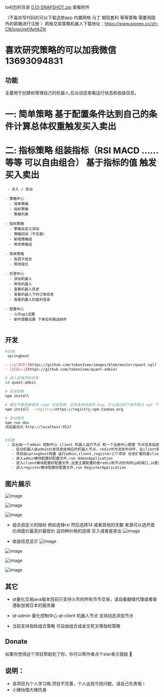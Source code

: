 
ta4j包的目录 [0.13-SNAPSHOT.zip](https://github.com/yangyangchu1992/quant4j/files/5718998/0.13-SNAPSHOT.zip)
查看附件

（不喜欢写代码的可以下载这款app 内置网格 马丁 期现套利 等等策略 需要用国外的邮箱进行注册 ）网格交易策略机器人下载地址：https://www.pionex.cc/zh-CN/sign/ref/AvhkZjti

# 喜欢研究策略的可以加我微信 13693094831
## 功能
 主要用于创建和管理自己的机器人,后台动态查看运行状态和收益信息。 
# 一: 简单策略 基于配置条件达到自己的条件计算总体权重触发买入卖出
# 二: 指标策略 组装指标（RSI MACD ......等等 可以自由组合） 基于指标的值 触发买入卖出
```
 - 买入 / 卖出

- 策略中心
  - 简单策略
  - 指标策略
  - 策略列表

- 指标策略
  - 策略自定义添加
  - 策略回测（不完善）
  - 新增策略组
  - 修改策略组

- 简单策略
  - 各因子组合
  - 修改组合

- 托管中心
  - 添加机器人
  - 修改机器人
  - 查看机器人信息
  - 查看机器人下的订单信息
  - 查看机器人的盈利信息

- 配置中心
  - 火币api设置
  - 邮件提醒设置 下单后将推送邮件


```

## 开发

```bash
#后端
 springboot 

- [sql脚本](https://github.com/tokenIsme/images/blob/master/quant.sql)
- [前端ui](https://github.com/tokenIsme/quant-admin)

# 进入前端项目目录
cd quant-admin

# 安装依赖
npm install

# 建议不要直接使用 cnpm 安装依赖，会有各种诡异的 bug。可以通过如下操作解决 npm 下载速度慢的问题
npm install --registry=https://registry.npm.taobao.org

# 启动服务
npm run dev   
浏览器访问 http://localhost:9527


#后端
 - 后台由一个admin 控制中心 client 机器人运行节点 和一个注册中心管理 节点信息组成
   - 启动机器人由admin分发信息给相应的机器人节点，redis作为消息中间件，在client和admin之间传递信息。
   - 项目由springboot构建 运行admin,client,register三个项目 动态扩展的是client节点。
   - 进入admin模块配置好配置文件,run AdminApplication
   - 进入client模块配置好配置文件,这里主要配置的是redis和节点的外网ip和端口,以便让admin获取到节点的信息。 执行run ClientApplication
   - 进入register模块配置好配置文件,run RegisterApplication
```


## 图片展示

 ![image](https://github.com/tokenIsme/images/blob/master/1557888795(1).jpg)
 
 ![image](https://github.com/tokenIsme/images/blob/master/1557888642(1).jpg)
 
 ![image](https://github.com/tokenIsme/images/blob/master/1557888658(1).jpg)
 
 - 组合自定义的指标 例如选择rsi 然后选择14 或者其他的天数 来源可以选开盘价闭盘价最高价最低价 这四种价格的选择 买入或者是卖出
 ![image](https://github.com/tokenIsme/images/blob/master/%E5%B1%8F%E5%B9%95%E6%88%AA%E5%9B%BE(7).png)
 
 - 收益信息显示
 ![image](https://github.com/tokenIsme/images/blob/master/%E5%B1%8F%E5%B9%95%E6%88%AA%E5%9B%BE(6).png)

 ![image](https://github.com/tokenIsme/images/blob/master/1557888693(1).jpg)
 
 ![image](https://github.com/tokenIsme/images/blob/master/1557888732(1).jpg)
 
 
 ![image](https://github.com/tokenIsme/images/blob/master/1557888747(1).jpg)


## 其它
 
  - qt量化交易java版本目前只支持火币的所有币币交易，请自备翻墙代理或者香港新加坡日本的服务器

  - qt-admin 量化控制中心 qt-client 机器人节点 支持动态添加节点

  - 当前支持指标组合策略 可自由组合成金叉死叉等指标策略

## Donate

如果你觉得这个项目帮助到了你，你可以帮作者点个star表示鼓励 :tropical_drink:

## 说明：
 
  - 该项目为个人学习用,项目不完善，个人出现亏损问题，请自己负责哦！
  - 小赌怡情大赌伤身


